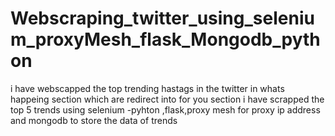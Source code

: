 # Webscraping_twitter_using_selenium_proxyMesh_flask_Mongodb_python
 i have webscapped the top trending hastags in the twitter in whats happeing section which are redirect into for you section i have scrapped the top 5 trends  using selenium -pyhton ,flask,proxy mesh for proxy ip address and mongodb to store the data of trends
